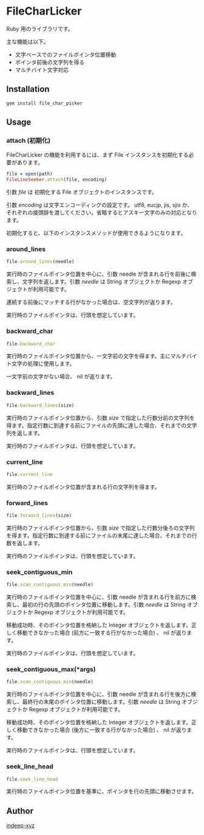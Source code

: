 FileCharLicker
====

Ruby 用のライブラリです。

主な機能は以下。

- 文字ベースでのファイルポインタ位置移動
- ポインタ前後の文字列を得る
- マルチバイト文字対応

## Installation

```ruby
gem install file_char_picker
```

## Usage

### attach (初期化)

FileCharLicker の機能を利用するには、まず File インスタンスを初期化する必要があります。

```ruby
file = open(path)
FileLineSeeker.attach(file, encoding)
```

引数 _file_ は 初期化する File オブジェクトのインスタンスです。

引数 _encoding_ は文字エンコーディングの設定です。 utf8, eucjp, jis, sjis か、それぞれの接頭辞を渡してください。省略するとアスキー文字のみの対応となります。

初期化すると、以下のインスタンスメソッドが使用できるようになります。

### around_lines

```ruby
file.around_lines(needle)
```

実行時のファイルポインタ位置を中心に、引数 needle が含まれる行を前後に検索し、文字列を返します。引数 _needle_ は String オブジェクトか Regexp オブジェクトが利用可能です。

連続する前後にマッチする行がなかった場合は、空文字列が返ります。

実行時のファイルポインタは、行頭を想定しています。

### backward_char

```ruby
file.backward_char
```

実行時のファイルポインタ位置から、一文字前の文字を得ます。主にマルチバイト文字の処理に使用します。

一文字前の文字がない場合、 nil が返ります。

### backward_lines

```ruby
file.backward_lines(size)
```

実行時のファイルポインタ位置から、引数 _size_ で指定した行数分前の文字列を得ます。指定行数に到達する前にファイルの先頭に達した場合、それまでの文字列を返します。

実行時のファイルポインタは、行頭を想定しています。

### current_line

```ruby
file.current_line
```

実行時のファイルポインタ位置が含まれる行の文字列を得ます。

### forward_lines

```ruby
file.forward_lines(size)
```

実行時のファイルポインタ位置から、引数 _size_ で指定した行数分後ろの文字列を得ます。指定行数に到達する前にファイルの末尾に達した場合、それまでの行数を返します。

実行時のファイルポインタは、行頭を想定しています。

### seek_contiguous_min

```ruby
file.scan_contiguous_min(needle)
```

実行時のファイルポインタ位置を中心に、引数 needle が含まれる行を前方に検索し、最初の行の先頭のポインタ位置に移動します。引数 _needle_ は String オブジェクトか Regexp オブジェクトが利用可能です。

移動成功時、そのポインタ位置を格納した Integer オブジェクトを返します。正しく移動できなかった場合 (前方に一致する行がなかった場合) 、 nil が返ります。

実行時のファイルポインタは、行頭を想定しています。

### seek_contiguous_max(*args)

```ruby
file.scan_contiguous_min(needle)
```

実行時のファイルポインタ位置を中心に、引数 needle が含まれる行を後方に検索し、最終行の末尾のポインタ位置に移動します。引数 _needle_ は String オブジェクトか Regexp オブジェクトが利用可能です。

移動成功時、そのポインタ位置を格納した Integer オブジェクトを返します。正しく移動できなかった場合 (後方に一致する行がなかった場合) 、 nil が返ります。

実行時のファイルポインタは、行頭を想定しています。

### seek_line_head

```ruby
file.seek_line_head
```

実行時のファイルポインタ位置を基準に、ポインタを行の先頭に移動させます。

## Author

[indeep-xyz](http://indeep.xyz/)